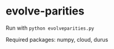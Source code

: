 evolve-parities
===============
Run with `python evolveparities.py`

Required packages: numpy, cloud, durus
